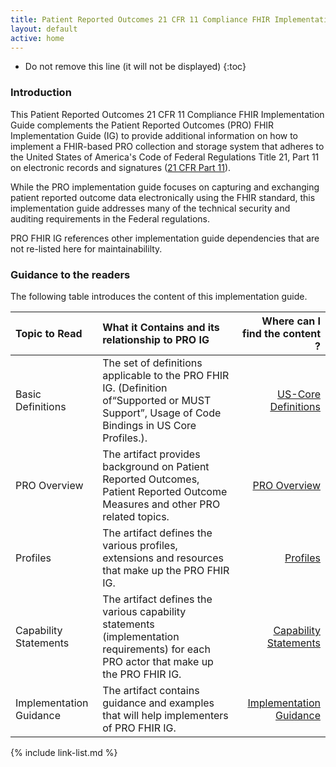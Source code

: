 ```yaml
---
title: Patient Reported Outcomes 21 CFR 11 Compliance FHIR Implementation Guide 
layout: default
active: home
---
```



<!-- TOC  the css styling for this is \pages\assets\css\project.css under 'markdown-toc'-->

* Do not remove this line (it will not be displayed)
{:toc}


<!-- end TOC -->



###  Introduction

This Patient Reported Outcomes 21 CFR 11 Compliance FHIR Implementation Guide complements the Patient Reported Outcomes (PRO) FHIR Implementation Guide (IG) 
to provide additional information on how to implement a FHIR-based PRO collection and storage system that
adheres to the United States of America's Code of Federal Regulations Title 21, Part 11 on electronic records and signatures ([21 CFR Part 11](https://www.accessdata.fda.gov/scripts/cdrh/cfdocs/cfCFR/CFRSearch.cfm?CFRPart=11&showFR=1)).

While the PRO implementation guide focuses on capturing and exchanging patient reported outcome data electronically using the FHIR standard, this implementation guide addresses many of the technical security
and auditing requirements in the Federal regulations. 

PRO FHIR IG references other implementation guide dependencies that are not re-listed here for 
maintainabililty. 

###  Guidance to the readers

The following table introduces the content of this implementation guide.

| Topic to Read  | What it Contains and its relationship to PRO IG | Where can I find the content ? |
|:---------------|:------------------------------------------------|-------------------------------:|
| Basic Definitions | The set of definitions applicable to the PRO FHIR IG. (Definition of“Supported or MUST Support”, Usage of Code Bindings in US Core Profiles.).| [US-Core Definitions]({{site.data.fhir.uscoreR4}}index.html)|
| PRO Overview | The artifact provides background on Patient Reported Outcomes, Patient Reported Outcome Measures and other PRO related topics.| [PRO Overview](pro-overview.html)|
| Profiles | The artifact defines the various profiles, extensions and resources that make up the PRO FHIR IG.| [Profiles](profiles.html)|
| Capability Statements | The artifact defines the various capability statements (implementation requirements) for each PRO actor that make up the PRO FHIR IG.| [Capability Statements](capstatements.html)|
| Implementation Guidance | The artifact contains guidance and examples that will help implementers of PRO FHIR IG.| [Implementation Guidance](guidance.html)|




<!-- {% raw %}>{% include link-list.md %} {% endraw %}-->

{% include link-list.md %}
